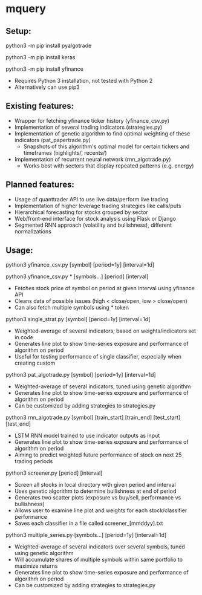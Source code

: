# mquery

## Setup:

python3 -m pip install pyalgotrade

python3 -m pip install keras

python3 -m pip install yfinance

- Requires Python 3 installation, not tested with Python 2
- Alternatively can use pip3

## Existing features:

- Wrapper for fetching yfinance ticker history (yfinance_csv.py)
- Implementation of several trading indicators (strategies.py)
- Implementation of genetic algorithm to find optimal weighting of these indicators (pat_papertrade.py)
	- Snapshots of this algorithm's optimal model for certain tickers and timeframes (highlights/, recents/)
- Implementation of recurrent neural network (rnn_algotrade.py)
	- Works best with sectors that display repeated patterns (e.g. energy)

## Planned features:

- Usage of quanttrader API to use live data/perform live trading
- Implementation of higher leverage trading strategies like calls/puts
- Hierarchical forecasting for stocks grouped by sector
- Web/front-end interface for stock analysis using Flask or Django
- Segmented RNN approach (volatility and bullishness), different normalizations

## Usage:

python3 yfinance_csv.py [symbol] [period=1y] [interval=1d]

python3 yfinance_csv.py * [symbols...] [period] [interval]
- Fetches stock price of symbol on period at given interval using yfinance API
- Cleans data of possible issues (high < close/open, low > close/open)
- Can also fetch multiple symbols using * token

python3 single_strat.py [symbol] [period=1y] [interval=1d]
- Weighted-average of several indicators, based on weights/indicators set in code
- Generates line plot to show time-series exposure and performance of algorithm on period
- Useful for testing performance of single classifier, especially when creating custom

python3 pat_algotrade.py [symbol] [period=1y] [interval=1d]
- Weighted-average of several indicators, tuned using genetic algorithm
- Generates line plot to show time-series exposure and performance of algorithm on period
- Can be customized by adding strategies to strategies.py

python3 rnn_algotrade.py [symbol] [train_start] [train_end] [test_start] [test_end]
- LSTM RNN model trained to use indicator outputs as input
- Generates line plot to show time-series exposure and performance of algorithm on period
- Aiming to predict weighted future performance of stock on next 25 trading periods

python3 screener.py [period] [interval]
- Screen all stocks in local directory with given period and interval
- Uses genetic algorithm to determine bullishness at end of period
- Generates two scatter plots (exposure vs buy/sell, performance vs bullishness)
- Allows user to examine line plot and weights for each stock/classifier performance 
- Saves each classifier in a file called screener_[mmddyy].txt

python3 multiple_series.py [symbols...] [period=1y] [interval=1d]
- Weighted-average of several indicators over several symbols, tuned using genetic algorithm
- Will accumulate shares of multiple symbols within same portfolio to maximize returns
- Generates line plot to show time-series exposure and performance of algorithm on period
- Can be customized by adding strategies to strategies.py